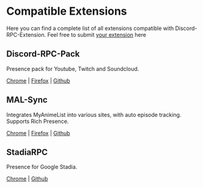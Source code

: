 # Compatible Extensions

Here you can find a complete list of all extensions compatible with Discord-RPC-Extension. Feel free to submit [your extension](https://github.com/lolamtisch/Discord-RPC-Extension/blob/master/docs/api.md) here

## Discord-RPC-Pack

Presence pack for Youtube, Twitch and Soundcloud.

[Chrome](https://chrome.google.com/webstore/detail/discord-rpc-pack/bdeelgdodbhgcablahbafehccghhpimj) | [Firefox](https://addons.mozilla.org/firefox/addon/discord-rpc-pack/) | [Github](https://github.com/lolamtisch/Discord-RPC-Pack)

## MAL-Sync

Integrates MyAnimeList into various sites, with auto episode tracking. Supports Rich Presence.

[Chrome](https://chrome.google.com/webstore/detail/mal-sync/kekjfbackdeiabghhcdklcdoekaanoel) | [Firefox](https://addons.mozilla.org/en-US/firefox/addon/mal-sync/) | [Github](https://github.com/MALSync/MALSync)

## StadiaRPC

Presence for Google Stadia.

[Chrome](https://chrome.google.com/webstore/detail/stadiarpc/dmhhgpkmilabgjpdbkinimkihdiobljg) | [Github](https://github.com/soap-less/StadiaRPC)
